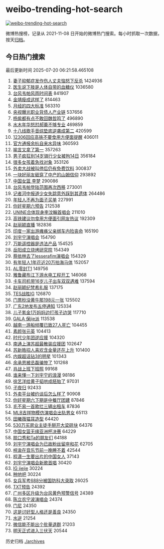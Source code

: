 # weibo-trending-hot-search

[![weibo-trending-hot-search](https://github.com/ameizi/weibo-trending-hot-search/actions/workflows/ci.yml/badge.svg)](https://github.com/ameizi/weibo-trending-hot-search/actions/workflows/ci.yml)

微博热搜榜，记录从 2021-11-08 日开始的微博热门搜索。每小时抓取一次数据，按天[归档](./archives)。

## 今日热门搜索

<!-- BEGIN --> 
最后更新时间 2025-07-20 06:21:58.465108 
1. [妻子抑郁症发作伤人丈夫恼怒下反杀](https://s.weibo.com/weibo?q=%23%E5%A6%BB%E5%AD%90%E6%8A%91%E9%83%81%E7%97%87%E5%8F%91%E4%BD%9C%E4%BC%A4%E4%BA%BA%E4%B8%88%E5%A4%AB%E6%81%BC%E6%80%92%E4%B8%8B%E5%8F%8D%E6%9D%80%23&t=31&band_rank=1&Refer=top) 1424936
1. [医生说下肢是人体自带的血糖仪](https://s.weibo.com/weibo?q=%23%E5%8C%BB%E7%94%9F%E8%AF%B4%E4%B8%8B%E8%82%A2%E6%98%AF%E4%BA%BA%E4%BD%93%E8%87%AA%E5%B8%A6%E7%9A%84%E8%A1%80%E7%B3%96%E4%BB%AA%23&t=31&band_rank=2&Refer=top) 1036580
1. [台风韦帕风雨时间表](https://s.weibo.com/weibo?q=%23%E5%8F%B0%E9%A3%8E%E9%9F%A6%E5%B8%95%E9%A3%8E%E9%9B%A8%E6%97%B6%E9%97%B4%E8%A1%A8%23&t=31&band_rank=3&Refer=top) 841907
1. [金靖瘦成这样了](https://s.weibo.com/weibo?q=%23%E9%87%91%E9%9D%96%E7%98%A6%E6%88%90%E8%BF%99%E6%A0%B7%E4%BA%86%23&t=31&band_rank=4&Refer=top) 814463
1. [月经的四大标准](https://s.weibo.com/weibo?q=%23%E6%9C%88%E7%BB%8F%E7%9A%84%E5%9B%9B%E5%A4%A7%E6%A0%87%E5%87%86%23&t=31&band_rank=5&Refer=top) 563310
1. [央视曝光职业背债人产业链](https://s.weibo.com/weibo?q=%23%E5%A4%AE%E8%A7%86%E6%9B%9D%E5%85%89%E8%81%8C%E4%B8%9A%E8%83%8C%E5%80%BA%E4%BA%BA%E4%BA%A7%E4%B8%9A%E9%93%BE%23&t=31&band_rank=4&Refer=top) 537656
1. [杨紫都有点不敢回魏哲鸣了](https://s.weibo.com/weibo?q=%23%E6%9D%A8%E7%B4%AB%E9%83%BD%E6%9C%89%E7%82%B9%E4%B8%8D%E6%95%A2%E5%9B%9E%E9%AD%8F%E5%93%B2%E9%B8%A3%E4%BA%86%23&t=31&band_rank=6&Refer=top) 496890
1. [水木年华怒怼郝蕾不够专业](https://s.weibo.com/weibo?q=%E6%B0%B4%E6%9C%A8%E5%B9%B4%E5%8D%8E%E6%80%92%E6%80%BC%E9%83%9D%E8%95%BE%E4%B8%8D%E5%A4%9F%E4%B8%93%E4%B8%9A&t=31&band_rank=7&Refer=top) 469859
1. [十八线歌手音综垫底逆袭成第二](https://s.weibo.com/weibo?q=%E5%8D%81%E5%85%AB%E7%BA%BF%E6%AD%8C%E6%89%8B%E9%9F%B3%E7%BB%BC%E5%9E%AB%E5%BA%95%E9%80%86%E8%A2%AD%E6%88%90%E7%AC%AC%E4%BA%8C&t=31&band_rank=8&Refer=top) 420599
1. [12306回应高铁不要食用方便面提醒](https://s.weibo.com/weibo?q=%2312306%E5%9B%9E%E5%BA%94%E9%AB%98%E9%93%81%E4%B8%8D%E8%A6%81%E9%A3%9F%E7%94%A8%E6%96%B9%E4%BE%BF%E9%9D%A2%E6%8F%90%E9%86%92%23&t=31&band_rank=9&Refer=top) 406011
1. [官方通报余杭自来水异味](https://s.weibo.com/weibo?q=%23%E5%AE%98%E6%96%B9%E9%80%9A%E6%8A%A5%E4%BD%99%E6%9D%AD%E8%87%AA%E6%9D%A5%E6%B0%B4%E5%BC%82%E5%91%B3%23&t=31&band_rank=10&Refer=top) 360593
1. [喻言又拿了第一](https://s.weibo.com/weibo?q=%E5%96%BB%E8%A8%80%E5%8F%88%E6%8B%BF%E4%BA%86%E7%AC%AC%E4%B8%80&t=31&band_rank=11&Refer=top) 357263
1. [男子疯狂别14岁骑行少女被拘14日](https://s.weibo.com/weibo?q=%23%E7%94%B7%E5%AD%90%E7%96%AF%E7%8B%82%E5%88%AB14%E5%B2%81%E9%AA%91%E8%A1%8C%E5%B0%91%E5%A5%B3%E8%A2%AB%E6%8B%9814%E6%97%A5%23&t=31&band_rank=12&Refer=top) 356184
1. [很多女孩着急找对象](https://s.weibo.com/weibo?q=%23%E5%BE%88%E5%A4%9A%E5%A5%B3%E5%AD%A9%E7%9D%80%E6%80%A5%E6%89%BE%E5%AF%B9%E8%B1%A1%23&t=31&band_rank=13&Refer=top) 353126
1. [外卖大战被叫停后仍有免费饮料](https://s.weibo.com/weibo?q=%23%E5%A4%96%E5%8D%96%E5%A4%A7%E6%88%98%E8%A2%AB%E5%8F%AB%E5%81%9C%E5%90%8E%E4%BB%8D%E6%9C%89%E5%85%8D%E8%B4%B9%E9%A5%AE%E6%96%99%23&t=31&band_rank=17&Refer=top) 300837
1. [一块好丽友砸穿了中产的山姆信仰](https://s.weibo.com/weibo?q=%23%E4%B8%80%E5%9D%97%E5%A5%BD%E4%B8%BD%E5%8F%8B%E7%A0%B8%E7%A9%BF%E4%BA%86%E4%B8%AD%E4%BA%A7%E7%9A%84%E5%B1%B1%E5%A7%86%E4%BF%A1%E4%BB%B0%23&t=31&band_rank=29&Refer=top) 293892
1. [中国女篮 李梦](https://s.weibo.com/weibo?q=%E4%B8%AD%E5%9B%BD%E5%A5%B3%E7%AF%AE%20%E6%9D%8E%E6%A2%A6&t=31&band_rank=14&Refer=top) 290086
1. [台风韦帕登陆范围再次西移](https://s.weibo.com/weibo?q=%23%E5%8F%B0%E9%A3%8E%E9%9F%A6%E5%B8%95%E7%99%BB%E9%99%86%E8%8C%83%E5%9B%B4%E5%86%8D%E6%AC%A1%E8%A5%BF%E7%A7%BB%23&t=31&band_rank=15&Refer=top) 273001
1. [记者河中报道少女失踪意外踩到其遗体](https://s.weibo.com/weibo?q=%23%E8%AE%B0%E8%80%85%E6%B2%B3%E4%B8%AD%E6%8A%A5%E9%81%93%E5%B0%91%E5%A5%B3%E5%A4%B1%E8%B8%AA%E6%84%8F%E5%A4%96%E8%B8%A9%E5%88%B0%E5%85%B6%E9%81%97%E4%BD%93%23&t=31&band_rank=16&Refer=top) 264486
1. [年轻人不再为面子买单](https://s.weibo.com/weibo?q=%23%E5%B9%B4%E8%BD%BB%E4%BA%BA%E4%B8%8D%E5%86%8D%E4%B8%BA%E9%9D%A2%E5%AD%90%E4%B9%B0%E5%8D%95%23&t=31&band_rank=17&Refer=top) 227991
1. [你好星期六预告](https://s.weibo.com/weibo?q=%23%E4%BD%A0%E5%A5%BD%E6%98%9F%E6%9C%9F%E5%85%AD%E9%A2%84%E5%91%8A%23&t=31&band_rank=18&Refer=top) 212538
1. [UNINE合体现身李汶翰首唱会](https://s.weibo.com/weibo?q=%23UNINE%E5%90%88%E4%BD%93%E7%8E%B0%E8%BA%AB%E6%9D%8E%E6%B1%B6%E7%BF%B0%E9%A6%96%E5%94%B1%E4%BC%9A%23&t=31&band_rank=19&Refer=top) 211010
1. [高铁建议勿食用方便面引网友热议](https://s.weibo.com/weibo?q=%23%E9%AB%98%E9%93%81%E5%BB%BA%E8%AE%AE%E5%8B%BF%E9%A3%9F%E7%94%A8%E6%96%B9%E4%BE%BF%E9%9D%A2%E5%BC%95%E7%BD%91%E5%8F%8B%E7%83%AD%E8%AE%AE%23&t=31&band_rank=20&Refer=top) 192309
1. [赵丽颖直播](https://s.weibo.com/weibo?q=%E8%B5%B5%E4%B8%BD%E9%A2%96%E7%9B%B4%E6%92%AD&t=31&band_rank=21&Refer=top) 182836
1. [印度一家出游瘫痪父亲绑车内险丧命](https://s.weibo.com/weibo?q=%23%E5%8D%B0%E5%BA%A6%E4%B8%80%E5%AE%B6%E5%87%BA%E6%B8%B8%E7%98%AB%E7%97%AA%E7%88%B6%E4%BA%B2%E7%BB%91%E8%BD%A6%E5%86%85%E9%99%A9%E4%B8%A7%E5%91%BD%23&t=31&band_rank=21&Refer=top) 165190
1. [刘宇宁演唱会](https://s.weibo.com/weibo?q=%23%E5%88%98%E5%AE%87%E5%AE%81%E6%BC%94%E5%94%B1%E4%BC%9A%23&t=31&band_rank=22&Refer=top) 154790
1. [万能遥控器是违法产品](https://s.weibo.com/weibo?q=%23%E4%B8%87%E8%83%BD%E9%81%A5%E6%8E%A7%E5%99%A8%E6%98%AF%E8%BF%9D%E6%B3%95%E4%BA%A7%E5%93%81%23&t=31&band_rank=23&Refer=top) 154525
1. [岳阳成立烧烤研究院](https://s.weibo.com/weibo?q=%23%E5%B2%B3%E9%98%B3%E6%88%90%E7%AB%8B%E7%83%A7%E7%83%A4%E7%A0%94%E7%A9%B6%E9%99%A2%23&t=31&band_rank=24&Refer=top) 154349
1. [蔡依林去了lesserafim演唱会](https://s.weibo.com/weibo?q=%23%E8%94%A1%E4%BE%9D%E6%9E%97%E5%8E%BB%E4%BA%86lesserafim%E6%BC%94%E5%94%B1%E4%BC%9A%23&t=31&band_rank=25&Refer=top) 154329
1. [有年轻人1年花近20万拍海马体](https://s.weibo.com/weibo?q=%23%E6%9C%89%E5%B9%B4%E8%BD%BB%E4%BA%BA1%E5%B9%B4%E8%8A%B1%E8%BF%9120%E4%B8%87%E6%8B%8D%E6%B5%B7%E9%A9%AC%E4%BD%93%23&t=31&band_rank=26&Refer=top) 152057
1. [AL零封T1](https://s.weibo.com/weibo?q=%23AL%E9%9B%B6%E5%B0%81T1%23&t=31&band_rank=27&Refer=top) 149756
1. [雅鲁藏布江下游水电工程开工](https://s.weibo.com/weibo?q=%23%E9%9B%85%E9%B2%81%E8%97%8F%E5%B8%83%E6%B1%9F%E4%B8%8B%E6%B8%B8%E6%B0%B4%E7%94%B5%E5%B7%A5%E7%A8%8B%E5%BC%80%E5%B7%A5%23&t=31&band_rank=28&Refer=top) 146068
1. [卡车司机带16岁儿子出车双双遇难](https://s.weibo.com/weibo?q=%23%E5%8D%A1%E8%BD%A6%E5%8F%B8%E6%9C%BA%E5%B8%A616%E5%B2%81%E5%84%BF%E5%AD%90%E5%87%BA%E8%BD%A6%E5%8F%8C%E5%8F%8C%E9%81%87%E9%9A%BE%23&t=31&band_rank=30&Refer=top) 137594
1. [赵丽颖纪梵希礼服](https://s.weibo.com/weibo?q=%23%E8%B5%B5%E4%B8%BD%E9%A2%96%E7%BA%AA%E6%A2%B5%E5%B8%8C%E7%A4%BC%E6%9C%8D%23&t=31&band_rank=31&Refer=top) 137175
1. [TES战胜IG](https://s.weibo.com/weibo?q=TES%E6%88%98%E8%83%9CIG&t=31&band_rank=32&Refer=top) 126870
1. [门票秒没黄牛那198元一张](https://s.weibo.com/weibo?q=%23%E9%97%A8%E7%A5%A8%E7%A7%92%E6%B2%A1%E9%BB%84%E7%89%9B%E9%82%A3198%E5%85%83%E4%B8%80%E5%BC%A0%23&t=31&band_rank=33&Refer=top) 125502
1. [广东2地发布五停通知](https://s.weibo.com/weibo?q=%23%E5%B9%BF%E4%B8%9C2%E5%9C%B0%E5%8F%91%E5%B8%83%E4%BA%94%E5%81%9C%E9%80%9A%E7%9F%A5%23&t=31&band_rank=34&Refer=top) 125334
1. [儿子氪金1万妈妈边打孩子边哭](https://s.weibo.com/weibo?q=%23%E5%84%BF%E5%AD%90%E6%B0%AA%E9%87%911%E4%B8%87%E5%A6%88%E5%A6%88%E8%BE%B9%E6%89%93%E5%AD%A9%E5%AD%90%E8%BE%B9%E5%93%AD%23&t=31&band_rank=35&Refer=top) 117710
1. [GALA 保jie派](https://s.weibo.com/weibo?q=GALA%20%E4%BF%9Djie%E6%B4%BE&t=31&band_rank=36&Refer=top) 113538
1. [越南一游船倾覆已致27人死亡](https://s.weibo.com/weibo?q=%23%E8%B6%8A%E5%8D%97%E4%B8%80%E6%B8%B8%E8%88%B9%E5%80%BE%E8%A6%86%E5%B7%B2%E8%87%B427%E4%BA%BA%E6%AD%BB%E4%BA%A1%23&t=31&band_rank=37&Refer=top) 104455
1. [素颜张元英](https://s.weibo.com/weibo?q=%23%E7%B4%A0%E9%A2%9C%E5%BC%A0%E5%85%83%E8%8B%B1%23&t=31&band_rank=38&Refer=top) 104413
1. [时代少年团逆应援](https://s.weibo.com/weibo?q=%23%E6%97%B6%E4%BB%A3%E5%B0%91%E5%B9%B4%E5%9B%A2%E9%80%86%E5%BA%94%E6%8F%B4%23&t=31&band_rank=39&Refer=top) 104320
1. [南通上演苏超最散装应援团](https://s.weibo.com/weibo?q=%23%E5%8D%97%E9%80%9A%E4%B8%8A%E6%BC%94%E8%8B%8F%E8%B6%85%E6%9C%80%E6%95%A3%E8%A3%85%E5%BA%94%E6%8F%B4%E5%9B%A2%23&t=31&band_rank=40&Refer=top) 102647
1. [苏新皓招人喜欢含金量还在上升](https://s.weibo.com/weibo?q=%E8%8B%8F%E6%96%B0%E7%9A%93%E6%8B%9B%E4%BA%BA%E5%96%9C%E6%AC%A2%E5%90%AB%E9%87%91%E9%87%8F%E8%BF%98%E5%9C%A8%E4%B8%8A%E5%8D%87&t=31&band_rank=41&Refer=top) 101400
1. [内娱超话钻3的明星](https://s.weibo.com/weibo?q=%23%E5%86%85%E5%A8%B1%E8%B6%85%E8%AF%9D%E9%92%BB3%E7%9A%84%E6%98%8E%E6%98%9F%23&t=31&band_rank=42&Refer=top) 101343
1. [余承恩被丞磊骗惨了](https://s.weibo.com/weibo?q=%E4%BD%99%E6%89%BF%E6%81%A9%E8%A2%AB%E4%B8%9E%E7%A3%8A%E9%AA%97%E6%83%A8%E4%BA%86&t=31&band_rank=43&Refer=top) 101268
1. [肖战上班下班照](https://s.weibo.com/weibo?q=%23%E8%82%96%E6%88%98%E4%B8%8A%E7%8F%AD%E4%B8%8B%E7%8F%AD%E7%85%A7%23&t=31&band_rank=44&Refer=top) 99168
1. [谁来懂一下刘宇宁的浪漫](https://s.weibo.com/weibo?q=%E8%B0%81%E6%9D%A5%E6%87%82%E4%B8%80%E4%B8%8B%E5%88%98%E5%AE%87%E5%AE%81%E7%9A%84%E6%B5%AA%E6%BC%AB&t=31&band_rank=45&Refer=top) 98186
1. [徐艺洋给黄子韬哄成胚胎了](https://s.weibo.com/weibo?q=%E5%BE%90%E8%89%BA%E6%B4%8B%E7%BB%99%E9%BB%84%E5%AD%90%E9%9F%AC%E5%93%84%E6%88%90%E8%83%9A%E8%83%8E%E4%BA%86&t=31&band_rank=46&Refer=top) 97031
1. [子夜归](https://s.weibo.com/weibo?q=%E5%AD%90%E5%A4%9C%E5%BD%92&t=31&band_rank=47&Refer=top) 92433
1. [外卖平台被约谈后怎么样了](https://s.weibo.com/weibo?q=%23%E5%A4%96%E5%8D%96%E5%B9%B3%E5%8F%B0%E8%A2%AB%E7%BA%A6%E8%B0%88%E5%90%8E%E6%80%8E%E4%B9%88%E6%A0%B7%E4%BA%86%23&t=31&band_rank=48&Refer=top) 90908
1. [你好星期六下期是中餐厅团建](https://s.weibo.com/weibo?q=%E4%BD%A0%E5%A5%BD%E6%98%9F%E6%9C%9F%E5%85%AD%E4%B8%8B%E6%9C%9F%E6%98%AF%E4%B8%AD%E9%A4%90%E5%8E%85%E5%9B%A2%E5%BB%BA&t=31&band_rank=49&Refer=top) 87846
1. [毛不易一首歌拦三辆出租车](https://s.weibo.com/weibo?q=%E6%AF%9B%E4%B8%8D%E6%98%93%E4%B8%80%E9%A6%96%E6%AD%8C%E6%8B%A6%E4%B8%89%E8%BE%86%E5%87%BA%E7%A7%9F%E8%BD%A6&t=31&band_rank=50&Refer=top) 87836
1. [MLB吉祥物模仿演唱会出轨男女](https://s.weibo.com/weibo?q=%23MLB%E5%90%89%E7%A5%A5%E7%89%A9%E6%A8%A1%E4%BB%BF%E6%BC%94%E5%94%B1%E4%BC%9A%E5%87%BA%E8%BD%A8%E7%94%B7%E5%A5%B3%23&t=31&band_rank=38&Refer=top) 65113
1. [田曦薇猫耳造型](https://s.weibo.com/weibo?q=%E7%94%B0%E6%9B%A6%E8%96%87%E7%8C%AB%E8%80%B3%E9%80%A0%E5%9E%8B&t=31&band_rank=42&Refer=top) 64420
1. [530万买房业主徒手掰开大梁碎块](https://s.weibo.com/weibo?q=%23530%E4%B8%87%E4%B9%B0%E6%88%BF%E4%B8%9A%E4%B8%BB%E5%BE%92%E6%89%8B%E6%8E%B0%E5%BC%80%E5%A4%A7%E6%A2%81%E7%A2%8E%E5%9D%97%23&t=31&band_rank=43&Refer=top) 64376
1. [中国女篮无缘亚洲杯决赛](https://s.weibo.com/weibo?q=%23%E4%B8%AD%E5%9B%BD%E5%A5%B3%E7%AF%AE%E6%97%A0%E7%BC%98%E4%BA%9A%E6%B4%B2%E6%9D%AF%E5%86%B3%E8%B5%9B%23&t=31&band_rank=48&Refer=top) 64229
1. [脱口秀和Ta的朋友们](https://s.weibo.com/weibo?q=%E8%84%B1%E5%8F%A3%E7%A7%80%E5%92%8CTa%E7%9A%84%E6%9C%8B%E5%8F%8B%E4%BB%AC&t=31&band_rank=49&Refer=top) 64188
1. [刘宇宁演唱会为已故粉丝留座和花](https://s.weibo.com/weibo?q=%23%E5%88%98%E5%AE%87%E5%AE%81%E6%BC%94%E5%94%B1%E4%BC%9A%E4%B8%BA%E5%B7%B2%E6%95%85%E7%B2%89%E4%B8%9D%E7%95%99%E5%BA%A7%E5%92%8C%E8%8A%B1%23&t=31&band_rank=15&Refer=top) 62705
1. [梓渝在音乐节前一晚睡不着](https://s.weibo.com/weibo?q=%23%E6%A2%93%E6%B8%9D%E5%9C%A8%E9%9F%B3%E4%B9%90%E8%8A%82%E5%89%8D%E4%B8%80%E6%99%9A%E7%9D%A1%E4%B8%8D%E7%9D%80%23&t=31&band_rank=31&Refer=top) 42544
1. [程潇一生要出片的中国女人](https://s.weibo.com/weibo?q=%E7%A8%8B%E6%BD%87%E4%B8%80%E7%94%9F%E8%A6%81%E5%87%BA%E7%89%87%E7%9A%84%E4%B8%AD%E5%9B%BD%E5%A5%B3%E4%BA%BA&t=31&band_rank=35&Refer=top) 37143
1. [刘宇宁演唱会新歌首唱](https://s.weibo.com/weibo?q=%E5%88%98%E5%AE%87%E5%AE%81%E6%BC%94%E5%94%B1%E4%BC%9A%E6%96%B0%E6%AD%8C%E9%A6%96%E5%94%B1&t=31&band_rank=19&Refer=top) 30420
1. [IG jiejie](https://s.weibo.com/weibo?q=IG%20jiejie&t=31&band_rank=49&Refer=top) 30224
1. [种地吧](https://s.weibo.com/weibo?q=%E7%A7%8D%E5%9C%B0%E5%90%A7&t=31&band_rank=50&Refer=top) 30224
1. [女兵军考688分被国防科大录取](https://s.weibo.com/weibo?q=%23%E5%A5%B3%E5%85%B5%E5%86%9B%E8%80%83688%E5%88%86%E8%A2%AB%E5%9B%BD%E9%98%B2%E7%A7%91%E5%A4%A7%E5%BD%95%E5%8F%96%23&t=31&band_rank=36&Refer=top) 26025
1. [TXT预告](https://s.weibo.com/weibo?q=TXT%E9%A2%84%E5%91%8A&t=31&band_rank=39&Refer=top) 24392
1. [广州多区升级为台风黄色预警信号](https://s.weibo.com/weibo?q=%23%E5%B9%BF%E5%B7%9E%E5%A4%9A%E5%8C%BA%E5%8D%87%E7%BA%A7%E4%B8%BA%E5%8F%B0%E9%A3%8E%E9%BB%84%E8%89%B2%E9%A2%84%E8%AD%A6%E4%BF%A1%E5%8F%B7%23&t=31&band_rank=40&Refer=top) 24389
1. [陈立农宁波演唱会](https://s.weibo.com/weibo?q=%23%E9%99%88%E7%AB%8B%E5%86%9C%E5%AE%81%E6%B3%A2%E6%BC%94%E5%94%B1%E4%BC%9A%23&t=31&band_rank=44&Refer=top) 24374
1. [门尼](https://s.weibo.com/weibo?q=%E9%97%A8%E5%B0%BC&t=31&band_rank=49&Refer=top) 24350
1. [这是讨好型人格还是善良](https://s.weibo.com/weibo?q=%E8%BF%99%E6%98%AF%E8%AE%A8%E5%A5%BD%E5%9E%8B%E4%BA%BA%E6%A0%BC%E8%BF%98%E6%98%AF%E5%96%84%E8%89%AF&t=31&band_rank=50&Refer=top) 24350
1. [水逆](https://s.weibo.com/weibo?q=%E6%B0%B4%E9%80%86&t=31&band_rank=33&Refer=top) 21254
1. [微信能不能出个批量退群](https://s.weibo.com/weibo?q=%E5%BE%AE%E4%BF%A1%E8%83%BD%E4%B8%8D%E8%83%BD%E5%87%BA%E4%B8%AA%E6%89%B9%E9%87%8F%E9%80%80%E7%BE%A4&t=31&band_rank=49&Refer=top) 21203
1. [明天正式进入三伏天](https://s.weibo.com/weibo?q=%23%E6%98%8E%E5%A4%A9%E6%AD%A3%E5%BC%8F%E8%BF%9B%E5%85%A5%E4%B8%89%E4%BC%8F%E5%A4%A9%23&t=31&band_rank=48&Refer=top) 20544
<!-- END -->

历史归档 [./archives](./archives)

